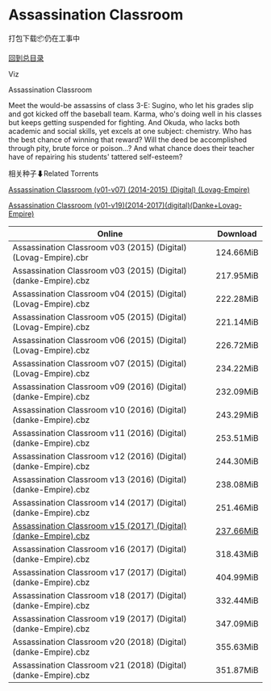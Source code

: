 # Assassination Classroom

打包下载📦仍在工事中

[回到总目录](/Catalogs.md)

Viz

Assassination Classroom

Meet the would-be assassins of class 3-E: Sugino, who let his grades slip and got kicked off the baseball team. Karma, who's doing well in his classes but keeps getting suspended for fighting. And Okuda, who lacks both academic and social skills, yet excels at one subject: chemistry. Who has the best chance of winning that reward? Will the deed be accomplished through pity, brute force or poison...? And what chance does their teacher have of repairing his students' tattered self-esteem?





相关种子⬇Related Torrents

[Assassination Classroom (v01-v07) (2014-2015) (Digital) (Lovag-Empire)](https://github.com/alicewish/markdown/blob/master/torrent/Assassination-Classroom--v01-v07---2014-2015---Digital---Lovag-Empire.md)

[Assassination Classroom (v01-v19)(2014-2017)(digital)(Danke+Lovag-Empire)](https://github.com/alicewish/markdown/blob/master/torrent/Assassination-Classroom--v01-v19--2014-2017--digital--Danke-Lovag-Empire.md)

Online | Download
--- | ---
Assassination Classroom v03 (2015) (Digital) (Lovag-Empire).cbr | 124.66MiB
Assassination Classroom v03 (2015) (Digital) (danke-Empire).cbz | 217.95MiB
Assassination Classroom v04 (2015) (Digital) (Lovag-Empire).cbz | 222.28MiB
Assassination Classroom v05 (2015) (Digital) (Lovag-Empire).cbz | 221.14MiB
Assassination Classroom v06 (2015) (Digital) (Lovag-Empire).cbz | 226.72MiB
Assassination Classroom v07 (2015) (Digital) (Lovag-Empire).cbz | 234.22MiB
Assassination Classroom v09 (2016) (Digital) (danke-Empire).cbz | 232.09MiB
Assassination Classroom v10 (2016) (Digital) (danke-Empire).cbz | 243.29MiB
Assassination Classroom v11 (2016) (Digital) (danke-Empire).cbz | 253.51MiB
Assassination Classroom v12 (2016) (Digital) (danke-Empire).cbz | 244.30MiB
Assassination Classroom v13 (2016) (Digital) (danke-Empire).cbz | 238.08MiB
Assassination Classroom v14 (2017) (Digital) (danke-Empire).cbz | 251.46MiB
[Assassination Classroom v15 (2017) (Digital) (danke-Empire).cbz](https://github.com/alicewish/markdown/blob/master/comic/Assassination-Classroom-v15-2017-Digital-danke-Empire-cbz.md) | [237.66MiB](https://pan.baidu.com/s/1kVj82A7#list/path=%2F0-Day%20Week%20of%202017%20Q1%2F0-Day%20Week%20of%202017.03.29%2F%E3%82%B9%E3%82%BB%E3%82%AB%E3%82%AF%E3%82%BD%E3%82%B7%E3%82%A6%E3%82%BF%E3%82%AB%E3%82%A6%E3%82%B7%E3%82%A2%E3%82%AA%E3%82%B5%E3%82%B9%E3%82%B5%E3%82%AF%E3%82%B1%E3%82%B1%E3%82%A8%E3%82%AA%E3%82%A6%E3%82%BB%E3%82%BD%E3%82%BF%E3%82%AA%E3%82%B7%E3%82%AF%E3%82%B3%E3%82%A4%E3%82%A6%E3%82%AF&parentPath=%2F0-Day%20Week%20of%202017%20Q1)
Assassination Classroom v16 (2017) (Digital) (danke-Empire).cbz | 318.43MiB
Assassination Classroom v17 (2017) (Digital) (danke-Empire).cbz | 404.99MiB
Assassination Classroom v18 (2017) (Digital) (danke-Empire).cbz | 332.44MiB
Assassination Classroom v19 (2017) (Digital) (danke-Empire).cbz | 347.09MiB
Assassination Classroom v20 (2018) (Digital) (danke-Empire).cbz | 355.63MiB
Assassination Classroom v21 (2018) (Digital) (danke-Empire).cbz | 351.87MiB